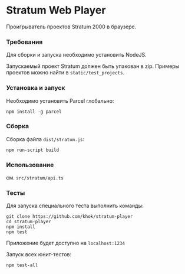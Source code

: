 # Stratum Web Player

Проигрыватель проектов Stratum 2000 в браузере.

### Требования

Для сборки и запуска необходимо установить NodeJS.

Запускаемый проект Stratum должен быть упакован в zip. Примеры проектов можно найти в `static/test_projects`.

### Установка и запуск

Необходимо установить Parcel глобально:

```
npm install -g parcel
```

### Сборка

Сборка файла `dist/stratum.js`:

```
npm run-script build
```

### Использование

см. `src/stratum/api.ts`

### Тесты

Для запуска специального теста выполнить команды:

```
git clone https://github.com/khok/stratum-player
cd stratum-player
npm install
npm test
```

Приложение будет доступно на `localhost:1234`

Запуск всех юнит-тестов:

```
npm test-all
```
